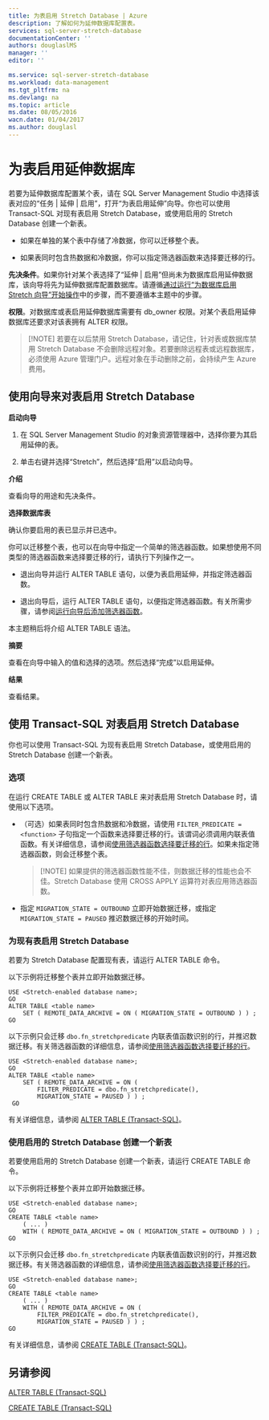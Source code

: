 ```yaml
---
title: 为表启用 Stretch Database | Azure
description: 了解如何为延伸数据库配置表。
services: sql-server-stretch-database
documentationCenter: ''
authors: douglaslMS
manager: ''
editor: ''

ms.service: sql-server-stretch-database
ms.workload: data-management
ms.tgt_pltfrm: na
ms.devlang: na
ms.topic: article
ms.date: 08/05/2016
wacn.date: 01/04/2017
ms.author: douglasl
---
```


# 为表启用延伸数据库

若要为延伸数据库配置某个表，请在 SQL Server Management Studio 中选择该表对应的“任务 | 延伸 | 启用”，打开“为表启用延伸”向导。你也可以使用 Transact-SQL 对现有表启用 Stretch Database，或使用启用的 Stretch Database 创建一个新表。

-   如果在单独的某个表中存储了冷数据，你可以迁移整个表。

-   如果表同时包含热数据和冷数据，你可以指定筛选器函数来选择要迁移的行。

**先决条件**。如果你针对某个表选择了“延伸 | 启用”但尚未为数据库启用延伸数据库，该向导将先为延伸数据库配置数据库。请遵循[通过运行“为数据库启用 Stretch 向导”开始操作](./sql-server-stretch-database-wizard.md)中的步骤，而不要遵循本主题中的步骤。

**权限**。对数据库或表启用延伸数据库需要有 db\_owner 权限。对某个表启用延伸数据库还要求对该表拥有 ALTER 权限。

 >   [!NOTE]
 > 若要在以后禁用 Stretch Database，请记住，针对表或数据库禁用 Stretch Database 不会删除远程对象。若要删除远程表或远程数据库，必须使用 Azure 管理门户。远程对象在手动删除之前，会持续产生 Azure 费用。

## <a name="EnableWizardTable"></a>使用向导来对表启用 Stretch Database
**启动向导**

1.  在 SQL Server Management Studio 的对象资源管理器中，选择你要为其启用延伸的表。

2.  单击右键并选择“Stretch”，然后选择“启用”以启动向导。

**介绍**

查看向导的用途和先决条件。

**选择数据库表**

确认你要启用的表已显示并已选中。

你可以迁移整个表，也可以在向导中指定一个简单的筛选器函数。如果想使用不同类型的筛选器函数来选择要迁移的行，请执行下列操作之一。

-   退出向导并运行 ALTER TABLE 语句，以便为表启用延伸，并指定筛选器函数。

-   退出向导后，运行 ALTER TABLE 语句，以便指定筛选器函数。有关所需步骤，请参阅[运行向导后添加筛选器函数](./sql-server-stretch-database-predicate-function.md#addafterwiz)。

本主题稍后将介绍 ALTER TABLE 语法。

**摘要**

查看在向导中输入的值和选择的选项。然后选择“完成”以启用延伸。

**结果**

查看结果。

## <a name="EnableTSQLTable"></a>使用 Transact-SQL 对表启用 Stretch Database
你也可以使用 Transact-SQL 为现有表启用 Stretch Database，或使用启用的 Stretch Database 创建一个新表。

### 选项
在运行 CREATE TABLE 或 ALTER TABLE 来对表启用 Stretch Database 时，请使用以下选项。

-   （可选）如果表同时包含热数据和冷数据，请使用 `FILTER_PREDICATE = <function>` 子句指定一个函数来选择要迁移的行。该谓词必须调用内联表值函数。有关详细信息，请参阅[使用筛选器函数选择要迁移的行](./sql-server-stretch-database-predicate-function.md)。如果未指定筛选器函数，则会迁移整个表。

    >   [!NOTE]
    > 如果提供的筛选器函数性能不佳，则数据迁移的性能也会不佳。Stretch Database 使用 CROSS APPLY 运算符对表应用筛选器函数。

-   指定 `MIGRATION_STATE = OUTBOUND` 立即开始数据迁移，或指定 `MIGRATION_STATE = PAUSED` 推迟数据迁移的开始时间。

### 为现有表启用 Stretch Database
若要为 Stretch Database 配置现有表，请运行 ALTER TABLE 命令。

以下示例将迁移整个表并立即开始数据迁移。

```
USE <Stretch-enabled database name>;
GO
ALTER TABLE <table name>  
    SET ( REMOTE_DATA_ARCHIVE = ON ( MIGRATION_STATE = OUTBOUND ) ) ;  
GO
```
以下示例只会迁移 `dbo.fn_stretchpredicate` 内联表值函数识别的行，并推迟数据迁移。有关筛选器函数的详细信息，请参阅[使用筛选器函数选择要迁移的行](./sql-server-stretch-database-predicate-function.md)。

    USE <Stretch-enabled database name>;
    GO
    ALTER TABLE <table name>  
        SET ( REMOTE_DATA_ARCHIVE = ON (  
            FILTER_PREDICATE = dbo.fn_stretchpredicate(),  
            MIGRATION_STATE = PAUSED ) ) ;  
     GO

有关详细信息，请参阅 [ALTER TABLE (Transact-SQL)](https://msdn.microsoft.com/zh-cn/library/ms190273.aspx)。

### 使用启用的 Stretch Database 创建一个新表
若要使用启用的 Stretch Database 创建一个新表，请运行 CREATE TABLE 命令。

以下示例将迁移整个表并立即开始数据迁移。

```
USE <Stretch-enabled database name>;
GO
CREATE TABLE <table name>
    ( ... )  
    WITH ( REMOTE_DATA_ARCHIVE = ON ( MIGRATION_STATE = OUTBOUND ) ) ;  
GO
```

以下示例只会迁移 `dbo.fn_stretchpredicate` 内联表值函数识别的行，并推迟数据迁移。有关筛选器函数的详细信息，请参阅[使用筛选器函数选择要迁移的行](./sql-server-stretch-database-predicate-function.md)。

```
USE <Stretch-enabled database name>;
GO
CREATE TABLE <table name>
    ( ... )  
    WITH ( REMOTE_DATA_ARCHIVE = ON (  
        FILTER_PREDICATE = dbo.fn_stretchpredicate(),  
        MIGRATION_STATE = PAUSED ) ) ;  
GO  
```

有关详细信息，请参阅 [CREATE TABLE (Transact-SQL)](https://msdn.microsoft.com/zh-cn/library/ms174979.aspx)。

## 另请参阅

[ALTER TABLE (Transact-SQL)](https://msdn.microsoft.com/zh-cn/library/ms190273.aspx)

[CREATE TABLE (Transact-SQL)](https://msdn.microsoft.com/zh-cn/library/ms174979.aspx)

<!---HONumber=Mooncake_Quality_Review_0104_2017-->